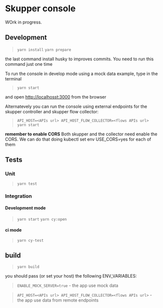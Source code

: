 # Skupper console

WOrk in progress.

## Development

> `yarn install`
> `yarn prepare`

the last command install husky to improves commits. You need to run this command just one time

To run the console in develop mode using a mock data example, type in the terminal

> `yarn start`

and open <http://localhosst:3000> from the browser

Alternatevely you can run the console using external endpoints for the skupper controller and skupper flow collector:

> `API_HOST=<APIs url> API_HOST_FLOW_COLLECTOR=<flows APIs url> yarn start`

**remember to enable CORS**
Both skupper and the collector need enable the CORS. We can do that doing kubectl set env USE_CORS=yes for each of them

## Tests

### Unit

> `yarn test`

### Integration

#### Development mode

> `yarn start`
> `yarn cy:open`

#### ci mode

> `yarn cy-test`

## build

> `yarn build`

 you should pass (or set your host) the following ENV_VARIABLES:

> `ENABLE_MOCK_SERVER=true` - the app use mock data

> `API_HOST=<APIs url> API_HOST_FLOW_COLLECTOR=<flows APIs url>`  - the app use data from remote endpoints
